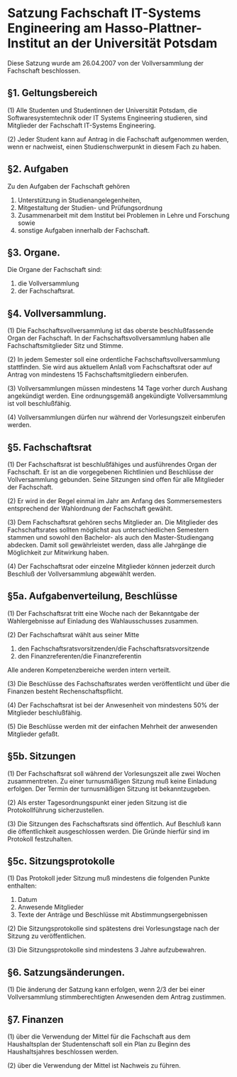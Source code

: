 # Satzung Fachschaft IT-Systems Engineering am Hasso-Plattner-Institut an der Universität Potsdam

Diese Satzung wurde am 26.04.2007 von der Vollversammlung der Fachschaft beschlossen.



## §1. Geltungsbereich

(1) Alle Studenten und Studentinnen der Universität Potsdam, die Softwaresystemtechnik oder IT Systems Engineering studieren, sind Mitglieder der Fachschaft IT-Systems Engineering.

(2) Jeder Student kann auf Antrag in die Fachschaft aufgenommen werden, wenn er nachweist, einen Studienschwerpunkt in diesem Fach zu haben.


## §2. Aufgaben

Zu den Aufgaben der Fachschaft gehören

1. Unterstützung in Studienangelegenheiten,
2. Mitgestaltung der Studien- und Prüfungsordnung
3. Zusammenarbeit mit dem Institut bei Problemen in Lehre und Forschung sowie
4. sonstige Aufgaben innerhalb der Fachschaft.


## §3. Organe.

Die Organe der Fachschaft sind:

1. die Vollversammlung
2. der Fachschaftsrat.


## §4. Vollversammlung.

(1) Die Fachschaftsvollversammlung ist das oberste beschlußfassende Organ der Fachschaft. In der Fachschaftsvollversammlung haben alle Fachschaftsmitglieder Sitz und Stimme.

(2) In jedem Semester soll eine ordentliche Fachschaftsvollversammlung stattfinden. Sie wird aus aktuellem Anlaß vom Fachschaftsrat oder auf Antrag von mindestens 15 Fachschaftsmitgliedern einberufen.

(3) Vollversammlungen müssen mindestens 14 Tage vorher durch Aushang angekündigt werden. Eine ordnungsgemäß angekündigte Vollversammlung ist voll beschlußfähig.

(4) Vollversammlungen dürfen nur während der Vorlesungszeit einberufen werden.


## §5. Fachschaftsrat

(1) Der Fachschaftsrat ist beschlußfähiges und ausführendes Organ der Fachschaft. Er ist an die vorgegebenen Richtlinien und Beschlüsse der Vollversammlung gebunden. Seine Sitzungen sind offen für alle Mitglieder der Fachschaft.

(2) Er wird in der Regel einmal im Jahr am Anfang des Sommersemesters entsprechend der Wahlordnung der Fachschaft gewählt.

(3) Dem Fachschaftsrat gehören sechs Mitglieder an. Die Mitglieder des Fachschaftsrates sollten möglichst aus unterschiedlichen Semestern stammen und sowohl den Bachelor- als auch den Master-Studiengang abdecken. Damit soll gewährleistet werden, dass alle Jahrgänge die Möglichkeit zur Mitwirkung haben.

(4) Der Fachschaftsrat oder einzelne Mitglieder können jederzeit durch Beschluß der Vollversammlung abgewählt werden.


## §5a. Aufgabenverteilung, Beschlüsse

(1) Der Fachschaftsrat tritt eine Woche nach der Bekanntgabe der Wahlergebnisse auf Einladung des Wahlausschusses zusammen.

(2) Der Fachschaftsrat wählt aus seiner Mitte

1. den Fachschaftsratsvorsitzenden/die Fachschaftsratsvorsitzende
2. den Finanzreferenten/die Finanzreferentin

Alle anderen Kompetenzbereiche werden intern verteilt.

(3) Die Beschlüsse des Fachschaftsrates werden veröffentlicht und über die Finanzen besteht Rechenschaftspflicht.

(4) Der Fachschaftsrat ist bei der Anwesenheit von mindestens 50% der Mitglieder beschlußfähig.

(5) Die Beschlüsse werden mit der einfachen Mehrheit der anwesenden Mitglieder gefaßt.


## §5b. Sitzungen

(1) Der Fachschaftsrat soll während der Vorlesungszeit alle zwei Wochen zusammentreten. Zu einer turnusmäßigen Sitzung muß keine Einladung erfolgen. Der Termin der turnusmäßigen Sitzung ist bekanntzugeben.

(2) Als erster Tagesordnungspunkt einer jeden Sitzung ist die Protokollführung sicherzustellen.

(3) Die Sitzungen des Fachschaftsrats sind öffentlich. Auf Beschluß kann die öffentlichkeit ausgeschlossen werden. Die Gründe hierfür sind im Protokoll festzuhalten.


## §5c. Sitzungsprotokolle

(1) Das Protokoll jeder Sitzung muß mindestens die folgenden Punkte enthalten:

1. Datum
2. Anwesende Mitglieder
3. Texte der Anträge und Beschlüsse mit Abstimmungsergebnissen

(2) Die Sitzungsprotokolle sind spätestens drei Vorlesungstage nach der Sitzung zu veröffentlichen.

(3) Die Sitzungsprotokolle sind mindestens 3 Jahre aufzubewahren.


## §6. Satzungsänderungen.

(1) Die änderung der Satzung kann erfolgen, wenn 2/3 der bei einer Vollversammlung stimmberechtigten Anwesenden dem Antrag zustimmen.


## §7. Finanzen

(1) über die Verwendung der Mittel für die Fachschaft aus dem Haushaltsplan der Studentenschaft soll ein Plan zu Beginn des Haushaltsjahres beschlossen werden.

(2) über die Verwendung der Mittel ist Nachweis zu führen.
